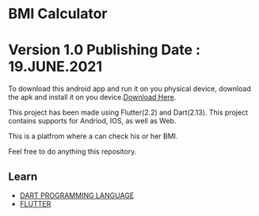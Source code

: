 # BMI Calculator

# Version 1.0 Publishing Date : 19.JUNE.2021

To download this android app and run it on you physical device, download the apk and install it on you device.[Download Here](https://drive.google.com/file/d/1fbIEUXrzHa36JaMNQEqBYk5iw5G-5BmF/view?usp=sharing).


This project has been made using Flutter(2.2) and Dart(2.13). This project contains supports for Andriod, IOS, as well as Web.

This is a platfrom where a can check his or her BMI.



Feel free to do anything this repository.

## Learn 

- [DART PROGRAMMING LANGUAGE](https://dart.dev/)
- [FLUTTER](https://flutter.dev/)
